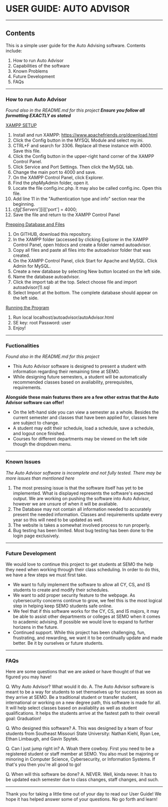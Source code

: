 # USER GUIDE: AUTO ADVISOR
---
## Contents
This is a simple user guide for the Auto Advising software.
Contents include:
1. How to run Auto Advisor
2. Capabilities of the software
3. Known Problems
4. Future Development
5. FAQs
---

### How to run Auto Advisor

*Found also in the README.md for this project*
***Ensure you follow all formatting EXACTLY as stated***

<ins>XAMPP SETUP</ins>
1. Install and run XAMPP: https://www.apachefriends.org/download.html
2. Click the Config button in the MYSQL Module and select my.ini.
3. CTRL+F and search for 3306. Replace all these instance with 4000. Save this file.
4. Click the Config button in the upper-right hand corner of the XAMPP Control Panel.
5. Click Service and Port Settings. Then click the MySQL tab. 
6. Change the main port to 4000 and save.
7. On the XAMPP Control Panel, click Explorer.
8. Find the phpMyAdmin folder, open it.
9. Locate the file config.inc.php. It may also be called config.inc. Open this file.
10. Add line 11 in the "Authentication type and info" section near the beginning.
11. $cfg['Servers'][$i]['port'] = 4000;
12. Save the file and return to the XAMPP Control Panel

<ins>Prepping Database and Files</ins>
1. On GITHUB, download this repository.
2. In the XAMPP folder (accessed by clicking Explorer in the XAMPP Control Panel, open htdocs and create a folder named autoadvisor.
3. Copy all files and paste all files into the autoadvisor folder that was created.
4. On the XAMPP Control Panel, click Start for Apache and MySQL. Click Admin for MySQL.
5. Create a new database by selecting New button located on the left side.
6. Name the database autoadvisor.
7. Click the import tab at the top. Select choose file and import autoadvisor(1).sql
8. Select Import at the bottom. The complete database should appear on the left side.

<ins>Running the Program</ins>
1. Run local localhost/autoadvisor/autoAdvisor.html
2. SE key: root    Password: user
3. Enjoy!

---
### Fuctionalities

*Found also in the README.md for this project*

* This Auto Advisor software is designed to present a student with information regarding their remaining time at SEMO.
* While designing future semesters, a student will be automatically recommended classes based on avaliability, prerequisites, requirements.

**Alongside these main features there are a few other extras that the Auto Advisor software can offer!**
* On the left-hand side you can view a semester as a whole. Besides the current semester and classes that have been applied for, classes here are subject to change.
* A student may edit their schedule, load a schedule, save a schedule, and logout once finished.
* Courses for different departments may be viewed on the left side though the dropdown menu.

---

### Known Issues

*The Auto Advisor software is incomplete and not fully tested. There may be more issues than mentioned here*

1. The most pressing issue is that the software itself has yet to be implemented. What is displayed represents the software's expected output. We are working on pushing the software into Auto Advisor, however we are unsure of when it will be avaliable.
2. The Database may not contain all information needed to accurately present the needed information. Classes and requirements update every year so this will need to be updated as well.
3. The website is takes a somewhat involved process to run properly.
4. Bug testing has been limited. Most bug testing has been done to the login page exclusively.

---

### Future Development

We would love to continue this project to get students at SEMO the help they need when working through their class scheduling. In order to do this, we have a few steps we must first take.

* We want to fully implement the software to allow all CY, CS, and IS students to create and modify their schedules.
* We want to add proper security feature to the webpage. As cybersecurity concerns continue to grow, we feel this is the most logical step in helping keep SEMO students safe online.
* We feel that if this software works for the CY, CS, and IS majors, it may be able to assist other departments or colleges at SEMO when it comes to academic advising. If possible we would love to expand to further horizens in the future.
* Continued support. While this project has been challenging, fun, frustrating, and rewarding, we want it to be continually update and made better. Be it by ourselves or future students.

---

### FAQs

Here are some questions that we are asked or have thought of that we figured you may have!

Q. Why Auto Advisor? What would it do.
A. The Auto Advisor software is meant to be a way for students to set themselves up for success as soon as they arrive at SEMO. Be a traditional student or transfer student, international or working on a new degree path, this software is made for all. It will help select classes based on avaliablity as well as student qualifications. It helps the students arrive at the fastest path to their overall goal: Graduation!

Q. Who designed this software?
A. This was designed by a team of four students from Southeast Missouri State University: Nathan Kiehl, Ryan Lee, Ethan Limbaugh, and Gavin Spytek.

Q. Can I just jump right in?
A. Woah there cowboy. First you need to be a registered student or staff member at SEMO. You also must be majoring or minoring in Computer Science, Cybersecurity, or Information Systems. If that's you then you're all good to go!

Q. When will this software be done?
A. NEVER. Well, kinda never. It has to be updated each semester due to class changes, staff changes, and such.

---

Thank you for taking a little time out of your day to read our User Guide! We hope it has helped answer some of your questions.
No go forth and learn!
   
